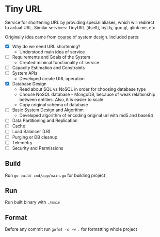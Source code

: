 # Tiny URL

Service for shortening URL by providing special aliases, which will redirect
to actual URL. Similar services: TinyURL (itself), byt.ly, goo.gl, qlink.me,
etc

Originally idea came from [course] of system design. Included parts:

- [x] Why do we need URL shortening?
    * Understood main idea of service
- [ ] Requirements and Goals of the System
    * Created minimal functionality of service
- [ ] Capacity Estimation and Constraints
- [ ] System APIs
    * Developed create URL operation
- [x] Database Design
    * Read about SQL vs NoSQL in order for choosing database type
    * Choose NoSQL database - MongoDB, because of weak relationship 
      between entities. Also, it is easier to scale
    * Copy original schema of database
- [ ] Basic System Design and Algorithm
    * Developed algorithm of encoding original url with md5 and base64
- [ ] Data Partitioning and Replication
- [ ] Cache
- [ ] Load Balancer (LB)
- [ ] Purging or DB cleanup
- [ ] Telemetry
- [ ] Security and Permissions

## Build

Run `go build cmd/app/main.go` for building project

## Run

Run built binary with `./main`

## Format

Before any commit run `gofmt -s -w .` for formatting whole project

[course]: https://www.educative.io/courses/grokking-the-system-design-interview/m2ygV4E81AR
